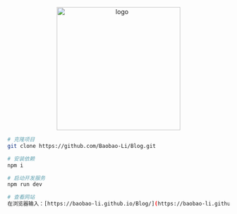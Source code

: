<p align="center">
  <img width="280" src="https://dss1.bdstatic.com/70cFuXSh_Q1YnxGkpoWK1HF6hhy/it/u=3651486274,43013053&fm=26&gp=0.jpg" alt="logo">
</p>

``` bash
# 克隆项目
git clone https://github.com/Baobao-Li/Blog.git

# 安装依赖 
npm i 

# 启动开发服务
npm run dev

# 查看网站
在浏览器输入：[https://baobao-li.github.io/Blog/](https://baobao-li.github.io/Blog/)

```
